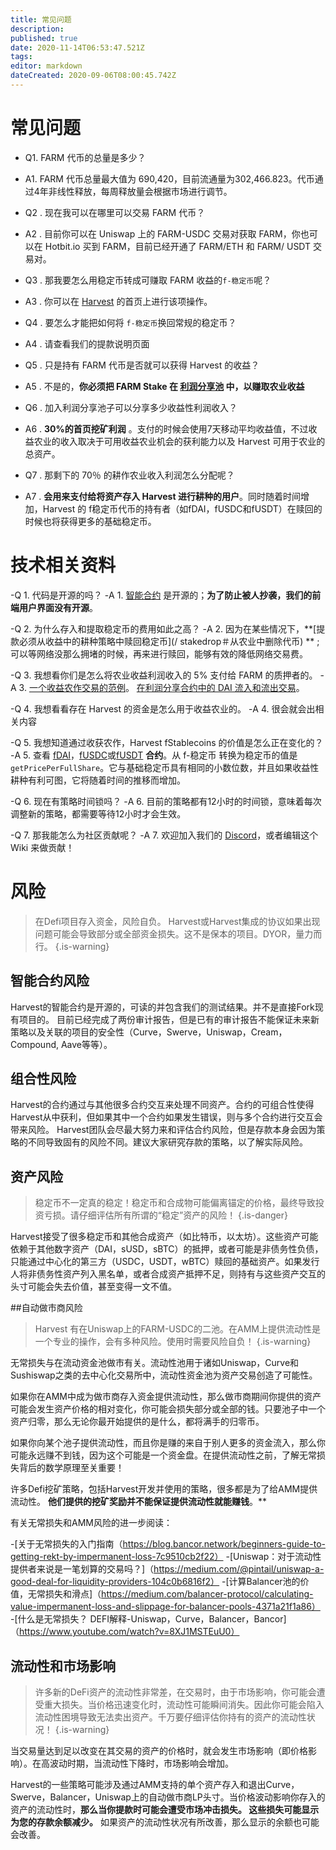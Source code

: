```yaml
---
title: 常见问题
description: 
published: true
date: 2020-11-14T06:53:47.521Z
tags: 
editor: markdown
dateCreated: 2020-09-06T08:00:45.742Z
---
```


# 常见问题

- Q1. FARM 代币的总量是多少？
- A1. FARM 代币总量最大值为 690,420，目前流通量为302,466.823。代币通过4年非线性释放，每周释放量会根据市场进行调节。

- Q2 . 现在我可以在哪里可以交易 FARM 代币？
- A2 . 目前你可以在 Uniswap 上的 FARM-USDC 交易对获取 FARM，你也可以在 Hotbit.io 买到 FARM，目前已经开通了 FARM/ETH 和 FARM/ USDT 交易对。

- Q3 . 那我要怎么用稳定币转成可赚取 FARM 收益的`f-稳定币`呢？
- A3 . 你可以在 [Harvest](https://harvest.finance/) 的首页上进行该项操作。

- Q4 . 要怎么才能把如何将 `f-稳定币`换回常规的稳定币？
- A4 . 请查看我们的提款说明页面

- Q5 . 只是持有 FARM 代币是否就可以获得 Harvest 的收益？
- A5 . 不是的，**你必须把 FARM Stake 在 [利润分享池](https://harvest.finance/earn) 中，以赚取农业收益**

- Q6 . 加入利润分享池子可以分享多少收益性利润收入？
- A6 . **30%的首页挖矿利润** 。支付的时候会使用7天移动平均收益值，不过收益农业的收入取决于可用收益农业机会的获利能力以及 Harvest 可用于农业的总资产。

- Q7 . 那剩下的 70％ 的耕作农业收入利润怎么分配呢？
- A7 . **会用来支付给将资产存入 Harvest 进行耕种的用户**。同时随着时间增加，Harvest 的 f稳定币代币的持有者（如fDAI，fUSDC和fUSDT）在赎回的时候也将获得更多的基础稳定币。


# 技术相关资料

-Q 1. 代码是开源的吗？
-A 1. [智能合约](https://github.com/harvest-finance/harvest) 是开源的；**为了防止被人抄袭，我们的前端用户界面没有开源**。

-Q 2. 为什么存入和提取稳定币的费用如此之高？
-A 2. 因为在某些情况下，**[提款必须从收益中的耕种策略中赎回稳定币](/ stakedrop＃从农业中删除代币) ** ;可以等网络没那么拥堵的时候，再来进行赎回，能够有效的降低网络交易费。

-Q 3. 我想看你们是怎么将农业收益利润收入的 5% 支付给 FARM 的质押者的。
-A 3. [一个收益农作交易的范例](https://etherscan.io/tx/0xabd90485e1c558a25b1f8a7f04f338bc5d32151aaa72a2468b739dcf5442d07e)。 [在利润分享合约中的 DAI 流入和流出交易](https://etherscan.io/token/0x6b175474e89094c44da98b954eedeac495271d0f?a=0xae024f29c26d6f71ec71658b1980189956b0546d)。

-Q 4. 我想看看存在 Harvest 的资金是怎么用于收益农业的。
-A 4. 很会就会出相关内容

-Q 5. 我想知道通过收获农作，Harvest fStablecoins 的价值是怎么正在变化的？
-A 5. 查看 [fDAI](https://etherscan.io/address/0xe85c8581e60d7cd32bbfd86303d2a4fa6a951dac#readContract)，[fUSDC](https://etherscan.io/address/0xc3f7ffb5d5869b3ade9448d094d81b0521e8326f#readContract)或[fUSDT](https://etherscan.io/address/0xc7ee21406bb581e741fbb8b21f213188433d9f2f#readContract) **合约**。从 f-稳定币 转换为稳定币的值是`getPricePerFullShare`。它与基础稳定币具有相同的小数位数，并且如果收益性耕种有利可图，它将随着时间的推移而增加。

-Q 6. 现在有策略时间锁吗？
-A 6. 目前的策略都有12小时的时间锁，意味着每次调整新的策略，都需要等待12小时才会生效。

-Q 7. 那我能怎么为社区贡献呢？
-A 7. 欢迎加入我们的 [Discord](https://discord.gg/R5SeTVR)，或者编辑这个 Wiki 来做贡献！

# 风险

>在Defi项目存入资金，风险自负。 Harvest或Harvest集成的协议如果出现问题可能会导致部分或全部资金损失。这不是保本的项目。DYOR，量力而行。
{.is-warning}

## 智能合约风险
Harvest的智能合约是开源的，可读的并包含我们的测试结果。并不是直接Fork现有项目的。 目前已经完成了两份审计报告，但是已有的审计报告不能保证未来新策略以及关联的项目的安全性（Curve，Swerve，Uniswap，Cream，Compound, Aave等等）。

## 组合性风险
Harvest的合约通过与其他很多合约交互来处理不同资产。合约的可组合性使得Harvest从中获利，但如果其中一个合约如果发生错误，则与多个合约进行交互会带来风险。 Harvest团队会尽最大努力来和评估合约风险，但是存款本身会因为策略的不同导致固有的风险不同。建议大家研究存款的策略，以了解实际风险。

## 资产风险

>稳定币不一定真的稳定！稳定币和合成物可能偏离锚定的价格，最终导致投资亏损。请仔细评估所有所谓的“稳定”资产的风险！
{.is-danger}

Harvest接受了很多稳定币和其他合成资产（如比特币，以太坊）。这些资产可能依赖于其他数字资产（DAI，sUSD，sBTC）的抵押，或者可能是非债务性负债，只能通过中心化的第三方（USDC，USDT，wBTC）赎回的基础资产。如果发行人将非债务性资产列入黑名单，或者合成资产抵押不足，则持有与这些资产交互的头寸可能会失去价值，甚至变得一文不值。

##自动做市商风险

>Harvest 有在Uniswap上的FARM-USDC的二池。在AMM上提供流动性是一个专业的操作，会有多种风险。使用时需要风险自负！
{.is-warning}

无常损失与在流动资金池做市有关。流动性池用于诸如Uniswap，Curve和Sushiswap之类的去中心化交易所中，流动性资金池为资产交易创造了可能性。

如果你在AMM中成为做市商存入资金提供流动性，那么做市商期间你提供的资产可能会发生资产价格的相对变化，你可能会损失部分或全部的钱。只要池子中一个资产归零，那么无论你最开始提供的是什么，都将满手的归零币。

如果你向某个池子提供流动性，而且你是赚的来自于别人更多的资金流入，那么你可能永远赚不到钱，因为这个可能是一个资金盘。在提供流动性之前，了解无常损失背后的数学原理至关重要！

许多Defi挖矿策略，包括Harvest开发并使用的策略，很多都是为了给AMM提供流动性。 **他们提供的挖矿奖励并不能保证提供流动性就能赚钱**。**

有关无常损失和AMM风险的进一步阅读：

-[关于无常损失的入门指南（https://blog.bancor.network/beginners-guide-to-getting-rekt-by-impermanent-loss-7c9510cb2f22）
-[Uniswap：对于流动性提供者来说是一笔划算的交易吗？]（https://medium.com/@pintail/uniswap-a-good-deal-for-liquidity-providers-104c0b6816f2）
-[计算Balancer池的价值，无常损失和滑点]（https://medium.com/balancer-protocol/calculating-value-impermanent-loss-and-slippage-for-balancer-pools-4371a21f1a86）
-[什么是无常损失？ DEFI解释-Uniswap，Curve，Balancer，Bancor]（https://www.youtube.com/watch?v=8XJ1MSTEuU0）

## 流动性和市场影响

>许多新的DeFi资产的流动性非常差，在交易时，由于市场影响，你可能会遭受重大损失。当价格迅速变化时，流动性可能瞬间消失。因此你可能会陷入流动性困境导致无法卖出资产。千万要仔细评估你持有的资产的流动性状况！
{.is-warning}

当交易量达到足以改变在其交易的资产的价格时，就会发生市场影响（即价格影响）。在高波动时期，当流动性下降时，市场影响会增加。

Harvest的一些策略可能涉及通过AMM支持的单个资产存入和退出Curve，Swerve，Balancer，Uniswap上的自动做市商LP头寸。当价格波动影响你存入的资产的流动性时，**那么当你提款时可能会遭受市场冲击损失。 这些损失可能显示为您的存款余额减少。** 如果资产的流动性状况有所改善，那么显示的余额也可能会改善。

